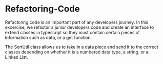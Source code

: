 # Refactoring-Code
Refactoring code is an important part of any developers journey. In this excercise, we refactor a junior developers code and create an interface to extend classes in typescript so they must contain certain pieces of information such as data, or a get function.

The SortUtil class allows us to take in a data piece and send it to the correct classes depending on whether it is a numbered data type, a string, or a Linked List.
